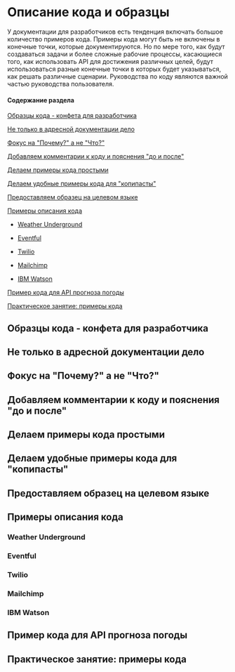 # Описание кода и образцы

У документации для разработчиков есть тенденция включать большое количество примеров кода. Примеры кода могут быть не включены в конечные точки, которые документируются. Но по мере того, как будут создаваться задачи и более сложные рабочие процессы, касающиеся того, как использовать API для достижения различных целей, будут использоваться разные конечные точки в которых будет указываться, как решать различные сценарии. Руководства по коду являются важной частью руководства пользователя.

#### Содержание раздела

[Образцы кода - конфета для разработчика](#candy)

[Не только в адресной документации дело](#refs)

[Фокус на "Почему?" а не "Что?"](#why)

[Добавляем комментарии к коду и пояснения "до и после"](#comments)

[Делаем примеры кода простыми](#simple)

[Делаем удобные примеры кода для "копипасты"](#copypaste)

[Предоставляем образец на целевом языке](#lang)

[Примеры описания кода](#samples)

- [Weather Underground](#weather)

- [Eventful](#eventful)

- [Twilio](#twilio)

- [Mailchimp](#mailchimp)

- [IBM Watson](#ibm)

[Пример кода для API прогноза погоды](#sampleCode)

[Практическое занятие: примеры кода](#activity)

<a name="candy"></a>
## Образцы кода - конфета для разработчика

<a name="refs"></a>
## Не только в адресной документации дело

<a name="why"></a>
## Фокус на "Почему?" а не "Что?"

<a name="comments"></a>
## Добавляем комментарии к коду и пояснения "до и после"

<a name="simple"></a>
## Делаем примеры кода простыми

<a name="copypaste"></a>
## Делаем удобные примеры кода для "копипасты"

<a name="lang"></a>
## Предоставляем образец на целевом языке

<a name="samples"></a>
## Примеры описания кода

<a name="weather"></a>
### Weather Underground

<a name="eventful"></a>
### Eventful

<a name="twilio"></a>
### Twilio

<a name="mailchimp"></a>
### Mailchimp

<a name="ibm"></a>
### IBM Watson

<a name="sampleCode"></a>
## Пример кода для API прогноза погоды

<a name="activity"></a>
## Практическое занятие: примеры кода
